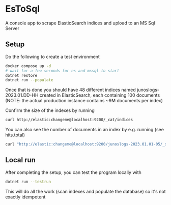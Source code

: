 # EsToSql
A console app to scrape ElasticSearch indices and upload to an MS Sql Server

## Setup
Do the following to create a test environment
```bash
docker compose up -d
# wait for a few seconds for es and mssql to start
dotnet restore
dotnet run --populate
```

Once that is done you should have 48 different indices named junoslogs-2023.01.DD-HH created in ElasticSearch, each containing 100 documents (NOTE: the actual production instance contains ~9M documents per index)

Confirm the size of the indexes by running
```bash
curl http://elastic:changeme@localhost:9200/_cat/indices
```

You can also see the number of documents in an index by e.g. running (see hits.total)
```bash
curl "http://elastic:changeme@localhost:9200/junoslogs-2023.01.01-05/_search" -d '{"query": {"match_all":{}}}'
```

## Local run
After completing the setup, you can test the program locally with
```bash
dotnet run --testrun
```
This will do all the work (scan indexes and populate the database) so it's not exactly idempotent
